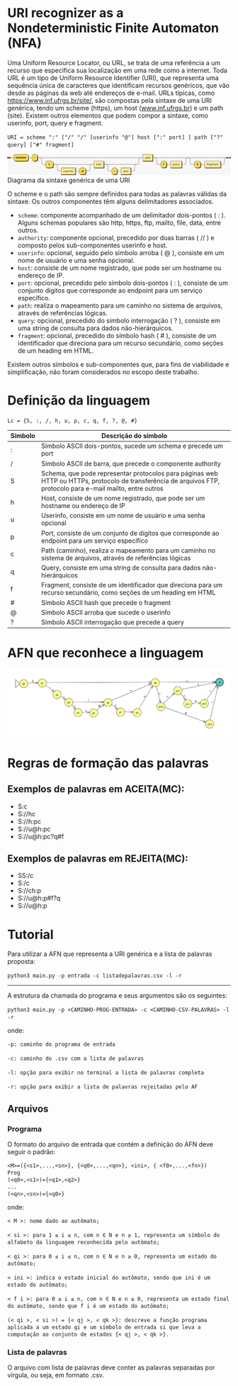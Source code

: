 # URI recognizer as a Nondeterministic Finite Automaton (NFA)

Uma Uniform Resource Locator, ou URL, se trata de uma referência a um recurso que especifica sua localização em uma rede como a internet. Toda URL é um tipo de Uniform Resource Identifier (URI), que representa uma sequência única de caracteres que identificam recursos genéricos, que vão desde as páginas da web até endereços de e-mail. URLs típicas, como https://www.inf.ufrgs.br/site/, são compostas pela sintaxe de uma URI genérica, tendo um scheme (https), um host (www.inf.ufrgs.br) e um path (site). Existem outros elementos que podem compor a sintaxe, como userinfo, port, query e fragment.

`URI = scheme ":" ["/" "/" [userinfo "@"] host [":" port] ] path ["?" query] ["#" fragment]`

![uri](uri.jpeg)
Diagrama da sintaxe genérica de uma URI

O scheme e o path são sempre definidos para todas as palavras válidas da sintaxe. Os outros componentes têm alguns delimitadores associados.

- `scheme`: componente acompanhado de um delimitador dois-pontos ( : ). Alguns schemas populares são http, https, ftp, mailto, file, data, entre outros.
- `authority`: componente opcional, precedido por duas barras ( // ) e composto pelos sub-componentes userinfo e host.
- `userinfo`: opcional, seguido pelo símbolo arroba ( @ ), consiste em um nome de usuário e uma senha opcional.
- `host`: consiste de um nome registrado, que pode ser um hostname ou endereço de IP.
- `port`: opcional, precedido pelo símbolo dois-pontos ( : ), consiste de um conjunto dígitos que corresponde ao endpoint para um serviço específico.
- `path`: realiza o mapeamento para um caminho no sistema de arquivos, através de referências lógicas.
- `query`: opcional, precedido do símbolo interrogação ( ? ), consiste em uma string de consulta para dados não-hierárquicos.
- `fragment`: opcional, precedido do símbolo hash ( # ), consiste de um identificador que direciona para um recurso secundário, como seções de um heading em HTML. 

Existem outros símbolos e sub-componentes que, para fins de viabilidade e simplificação, não foram considerados no escopo deste trabalho.

# Definição da linguagem

`Lc = {S, :, /, h, u, p, c, q, f, ?, @, #}`


| Símbolo | Descrição do símbolo                                      |
|---------|-----------------------------------------------------------|
| :       | Símbolo ASCII dois-pontos, sucede um schema e precede um port |
| /       | Símbolo ASCII de barra, que precede o componente authority |
| S       | Schema, que pode representar protocolos para páginas web HTTP ou HTTPs, protocolo de transferência de arquivos FTP, protocolo para e-mail mailto, entre outros |
| h       | Host, consiste de um nome registrado, que pode ser um hostname ou endereço de IP |
| u       | Userinfo, consiste em um nome de usuário e uma senha opcional |
| p       | Port, consiste de um conjunto de dígitos que corresponde ao endpoint para um serviço específico |
| c       | Path (caminho), realiza o mapeamento para um caminho no sistema de arquivos, através de referências lógicas |
| q       | Query, consiste em uma string de consulta para dados não-hierárquicos |
| f       | Fragment, consiste de um identificador que direciona para um recurso secundário, como seções de um heading em HTML |
| #       | Símbolo ASCII hash que precede o fragment |
| @       | Símbolo ASCII arroba que sucede o userinfo |
| ?       | Símbolo ASCII interrogação que precede a query |


# AFN que reconhece a linguagem
![image](./jflap/afn.png)

# Regras de formação das palavras

## Exemplos de palavras em ACEITA(MC):
- S:c
- S://hc
- S://h:pc
- S://u@h:pc
- S://u@h:pc?q#f

## Exemplos de palavras em REJEITA(MC):
- SS:/c
- S:/c
- S://ch:p
- S://u@h:p#f?q
- S://u@h:p

# Tutorial

Para utilizar a AFN que representa a URI genérica e a lista de palavras proposta:

`python3 main.py -p entrada -c listadepalavras.csv -l -r`

---

A estrutura da chamada do programa e seus argumentos são os seguintes:

`python3 main.py -p <CAMINHO-PROG-ENTRADA> -c <CAMINHO-CSV-PALAVRAS> -l -r`

onde:

    -p: caminho do programa de entrada

    -c: caminho do .csv com a lista de palavras

    -l: opção para exibir no terminal a lista de palavras completa
    
    -r: opção para exibir a lista de palavras rejeitadas pelo AF

## Arquivos

### Programa

O formato do arquivo de entrada que contém a definição do AFN deve seguir o padrão:

```
<M>=({<s1>,...,<sn>}, {<q0>,...,<qn>}, <ini>, { <f0>,...,<fn>}) 
Prog 
(<q0>,<s1>)={<q1>,<q2>} 
... 
(<qn>,<sn>)={<q0>}
```
onde: 

    < M >: nome dado ao autômato;

    < si >: para 1 ≤ i ≤ n, com n ∈ N e n ≥ 1, representa um símbolo do alfabeto da linguagem reconhecida pelo autômato; 
    
    < qi >: para 0 ≤ i ≤ n, com n ∈ N e n ≥ 0, representa um estado do autômato; 
    
    < ini >: indica o estado inicial do autômato, sendo que ini é um estado do autômato; 
    
    < f i >: para 0 ≤ i ≤ n, com n ∈ N e n ≥ 0, representa um estado final do autômato, sendo que f i é um estado do autômato; 
    
    (< qi >, < si >) = {< qj >, < qk >}: descreve a função programa aplicada a um estado qi e um símbolo de entrada si que leva a computação ao conjunto de estados {< qj >, < qk >}.

### Lista de palavras

O arquivo com lista de palavras deve conter as palavras separadas por vírgula, ou seja, em formato .csv.